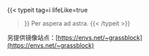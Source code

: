 ---
---
{{< typeit
  tag=i
  lifeLike=true
>}}
Per aspera ad astra.
{{< /typeit >}}

另提供镜像站点：[https://envs.net/~grassblock](https://envs.net/~grassblock)
